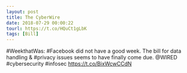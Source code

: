 ```yaml
---
layout: post
title: The CyberWire
date: 2018-07-29 00:00:22
tourl: https://t.co/HQuCt1gLbK
tags: [Bill]
---
```

#WeekthatWas: #Facebook did not have a good week. The bill for data handling &amp; #privacy issues seems to have finally come due. @WIRED #cybersecurity #infosec https://t.co/BixWcwCCdN